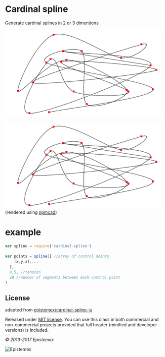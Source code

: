 # Cardinal spline

Generate cardinal splines in 2 or 3 dimentions

![2d](./images/2d.png)

![3d](./images/2d.png)
(rendered using [npmcad](https://github.com/dominictarr/npmcad-viewer))

# example

``` js
var spline = require('cardinal-spline')

var points = spline([ //array of control points
    [x,y,z],...
  ],
  0.5, //tension
  20 //number of segments between each control point
)
```

## License

adapted from [epistemex/cardinal-spline-js](https://github.com/epistemex/cardinal-spline-js)

Released under [MIT license](http://choosealicense.com/licenses/mit/). You can use this class in both commercial and non-commercial projects provided that full header (minified and developer versions) is included.

*&copy; 2013-2017 Epistemex*

![Epistemex](http://i.imgur.com/wZSsyt8.png)




